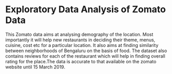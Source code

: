 # Exploratory Data Analysis of Zomato Data

This Zomato data aims at analysing demography of the location. Most importantly it will help new restaurants in deciding their theme, menus, cuisine, cost etc for a particular location. It also aims at finding similarity between neighborhoods of Bengaluru on the basis of food. The dataset also contains reviews for each of the restaurant which will help in finding overall rating for the place.The data is accurate to that available on the zomato website until 15 March 2019. 
